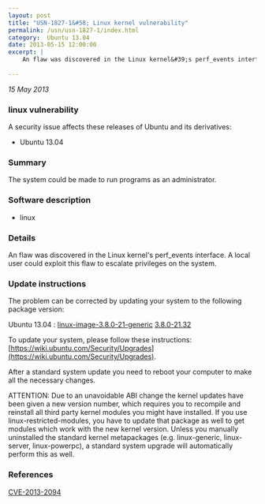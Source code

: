 ```yaml
---
layout: post
title: "USN-1827-1&#58; Linux kernel vulnerability"
permalink: /usn/usn-1827-1/index.html
category:  Ubuntu 13.04
date: 2013-05-15 12:00:00
excerpt: |
    An flaw was discovered in the Linux kernel&#39;s perf_events interface. A local user could exploit this flaw to escalate privileges on the system. 
    
--- 
```

 
 

*15 May 2013*

### linux vulnerability

A security issue affects these releases of Ubuntu and its derivatives:

* Ubuntu 13.04

### Summary

The system could be made to run programs as an administrator. 

### Software description

* linux 

### Details

An flaw was discovered in the Linux kernel&#39;s perf_events interface. A local user could exploit this flaw to escalate privileges on the system. 

### Update instructions

The problem can be corrected by updating your system to the following package version:

Ubuntu 13.04
 : [linux-image-3.8.0-21-generic](https://launchpad.net/ubuntu/+source/linux) <span> [3.8.0-21.32](https://launchpad.net/ubuntu/+source/linux/3.8.0-21.32) </span> 

To update your system, please follow these instructions: [https://wiki.ubuntu.com/Security/Upgrades](https://wiki.ubuntu.com/Security/Upgrades).

After a standard system update you need to reboot your computer to make all the necessary changes.

ATTENTION: Due to an unavoidable ABI change the kernel updates have been given a new version number, which requires you to recompile and reinstall all third party kernel modules you might have installed. If you use linux-restricted-modules, you have to update that package as well to get modules which work with the new kernel version. Unless you manually uninstalled the standard kernel metapackages (e.g. linux-generic, linux-server, linux-powerpc), a standard system upgrade will automatically perform this as well. 

### References

 
 [CVE-2013-2094](http://people.ubuntu.com/~ubuntu-security/cve/CVE-2013-2094)
 

